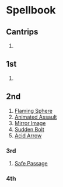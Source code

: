 # Spellbook

## Cantrips

1. []()

## 1st

1. []()

## 2nd

1. [Flaming Sphere](https://pf2.d20pfsrd.com/spell/flaming-sphere/)
1. [Animated Assault](https://pf2.d20pfsrd.com/spell/animated-assault/)
1. [Mirror Image](https://pf2.d20pfsrd.com/spell/mirror-image/)
1. [Sudden Bolt](https://pf2.d20pfsrd.com/spell/sudden-bolt/)
1. [Acid Arrow](https://pf2.d20pfsrd.com/spell/acid-arrow/)

### 3rd

1. [Safe Passage]()

### 4th
